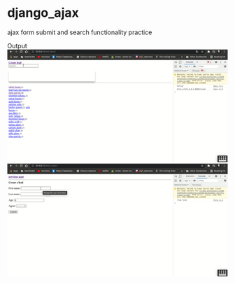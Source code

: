 # django_ajax
ajax form submit and search functionality practice

Output
![](ajax1.gif)
![](ajax2.gif)
